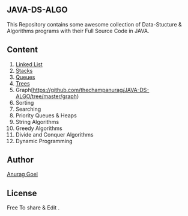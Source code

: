 ## JAVA-DS-ALGO
This Repository contains some awesome collection of Data-Stucture & Algorithms programs with their Full Source Code in JAVA.

## Content
1. [Linked List](https://github.com/thechampanurag/JAVA-DS-ALGO/tree/master/llist)
2. [Stacks](https://github.com/thechampanurag/JAVA-DS-ALGO/tree/master/stacks)
3. [Queues](https://github.com/thechampanurag/JAVA-DS-ALGO/tree/master/queues)
4. [Trees](https://github.com/thechampanurag/JAVA-DS-ALGO/tree/master/trees)
5. Graph[https://github.com/thechampanurag/JAVA-DS-ALGO/tree/master/graph)
6. Sorting
7. Searching
8. Priority Queues & Heaps
9. String Algorithms
10. Greedy Algorithms
11. Divide and Conquer Algorithms
12. Dynamic Programming

## Author
[Anurag Goel](http://www.anuraggoel.in)

## License
Free To share & Edit .
